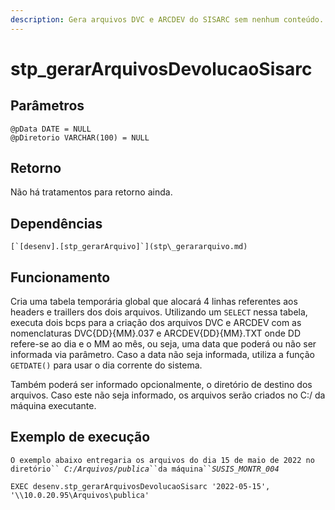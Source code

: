 ```yaml
---
description: Gera arquivos DVC e ARCDEV do SISARC sem nenhum conteúdo.
---
```


# stp\_gerarArquivosDevolucaoSisarc

## Parâmetros

```
@pData DATE = NULL
@pDiretorio VARCHAR(100) = NULL
```

## Retorno

Não há tratamentos para retorno ainda.

## Dependências

``[`[desenv].[stp_gerarArquivo]`](stp\_gerararquivo.md)``

## Funcionamento

Cria uma tabela temporária global que alocará 4 linhas referentes aos headers e traillers dos dois arquivos. Utilizando um `SELECT` nessa tabela, executa dois bcps para a criação dos arquivos DVC e ARCDEV com as nomenclaturas DVC{DD}{MM}.037 e ARCDEV{DD}{MM}.TXT onde DD refere-se ao dia e o MM ao mês, ou seja, uma data que poderá ou não ser informada via parâmetro. Caso a data não seja informada, utiliza a função `GETDATE()` para usar o dia corrente do sistema.

Também poderá ser informado opcionalmente, o diretório de destino dos arquivos. Caso este não seja informado, os arquivos serão criados no C:/ da máquina executante.

## Exemplo de execução

`O exemplo abaixo entregaria os arquivos do dia 15 de maio de 2022 no diretório`` `_`C:/Arquivos/publica`_` ``da máquina`` `_`SUSIS_MONTR_004`_

`EXEC desenv.stp_gerarArquivosDevolucaoSisarc '2022-05-15', '\\10.0.20.95\Arquivos\publica'`
